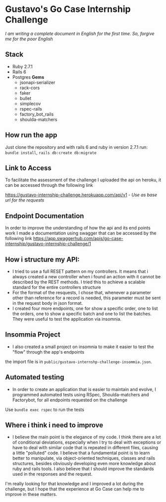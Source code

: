 # Gustavo's Go Case Internship Challenge
*I am writing a complete document in English for the first time. So, forgive me for the poor English*
## Stack
  - Ruby 2.7.1
  - Rails 6
  - Postgres
**Gems**
    -    jsonapi-serializer
    -    rack-cors
    -    faker
    -    bullet
    -    simplecov
    -    rspec-rails
    -    factory_bot_rails
    -    shoulda-matchers

## How run the app
Just clone the repository and with rails 6 and ruby in version 2.7.1 run:
`bundle install`, 
`rails db:create db:migrate`
## Link to Access
To facilitate the assessment of the challenge I uploaded the api on heroku, it can be accessed through the following link

<https://gustavo-internship-challenge.herokuapp.com/api/v1> - *Use as base url for the requests*
## Endpoint Documentation
In order to improve the understanding of how the api and its end points work I made a documentation using swagger that can be accessed by the following link
<https://app.swaggerhub.com/apis/go-case-internship/gustavo-internship-challenge/1>
## How i structure my API:
  - I tried to use a full RESET pattern on my controllers. It means that i always created a new controller when i found an action with it cannot be described by the REST methods. I tried this to achieve a scalable standard for the entire controllers structure
  - For the format of the resquests, I chose that, whenever a parameter other than reference for a record is needed, this parameter must be sent in the request body in json format.
  - I created four more endpoints, one for show a specific order, one to list the orders, one to show a specific batch and one to list  the batches. They were useful to test the application via insomnia.
 
## Insommia Project
- I also created a small project on insomnia to make it easier to test the "flow" through the app's endpoints

the import file is in `public/gustavo-internshp-challenge-insommia.json`.
## Automated testing
- In order to create an application that is easier to maintain and evolve, I programmed automated tests using RSpec, Shoulda-matchers and Factorybot, for all endpoints requested on the challenge

Use  `bundle exec rspec` to run the tests

## Where i think i need to improve
- I believe the main point is the elegance of my code. I think there are a lot of conditional deviations, especially when I try to deal with exceptions or have to deal with similar code that is repeated in different files, causing a little "polluted" code. I believe that a fundamental point is to learn better to manipulate, via object-oriented techniques, classes and rails structures, besides obviously developing even more knowledge about ruby and rails tools. I also believe that I should improve the standards used in the responses and the request.

I'm really looking for that knowledge and I improved a lot during the challenge, but I hope that the experience at Go Case can help me to improve in these matters.